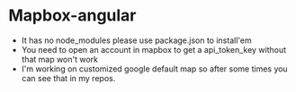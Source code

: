 # Mapbox-angular

 - It has no node_modules please use package.json to install'em
 - You need to open an account in mapbox to get a api_token_key without that map won't work
 - I'm working on customized google default map so after some times you can see that in my repos.
